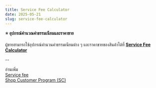 ```yaml
---
title: Service Fee Calculator
date: 2025-05-21
slug: service-fee-calculator
---
```


**⭐ อุปกรณ์คำนวณค่าธรรมเนียมและราคาขาย**

<!-- truncate -->

ผู้ขายสามารถใช้อุปกรณ์คำนวนค่าธรรมเนียมต่าง ๆ และราคาขายของสินค้าได้ที่ [**Service Fee Calculator**](/fees)

--

อ่านเพิ่ม<br />
[Service fee](/docs/finance/service-fee)<br />
[Shop Customer Program (SC)](/docs/marketing/sc-shop-customer-program)

